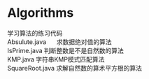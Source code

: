 # Algorithms
学习算法的练习代码  
Absulute.java&nbsp;&nbsp;&nbsp;&nbsp;&nbsp;&nbsp;求数据绝对值的算法  
IsPrime.java              判断整数是不是自然数的算法  
KMP.java                  字符串KMP模式匹配算法  
SquareRoot.java           求解自然数的算术平方根的算法  
